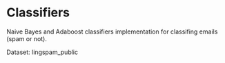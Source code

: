 # Classifiers

Naive Bayes and Adaboost classifiers implementation for classifing emails (spam or not).

Dataset: lingspam_public

